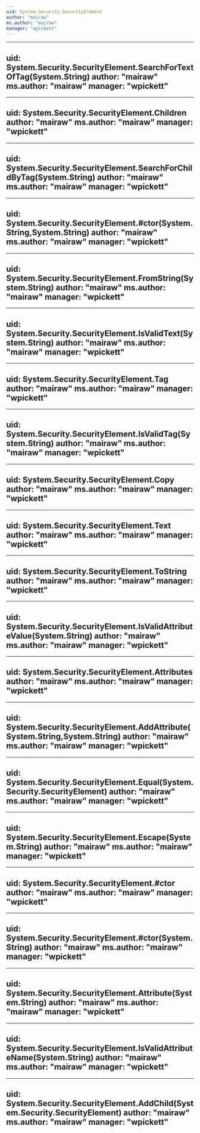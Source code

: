 ```yaml
---
uid: System.Security.SecurityElement
author: "mairaw"
ms.author: "mairaw"
manager: "wpickett"
---
```


---
uid: System.Security.SecurityElement.SearchForTextOfTag(System.String)
author: "mairaw"
ms.author: "mairaw"
manager: "wpickett"
---

---
uid: System.Security.SecurityElement.Children
author: "mairaw"
ms.author: "mairaw"
manager: "wpickett"
---

---
uid: System.Security.SecurityElement.SearchForChildByTag(System.String)
author: "mairaw"
ms.author: "mairaw"
manager: "wpickett"
---

---
uid: System.Security.SecurityElement.#ctor(System.String,System.String)
author: "mairaw"
ms.author: "mairaw"
manager: "wpickett"
---

---
uid: System.Security.SecurityElement.FromString(System.String)
author: "mairaw"
ms.author: "mairaw"
manager: "wpickett"
---

---
uid: System.Security.SecurityElement.IsValidText(System.String)
author: "mairaw"
ms.author: "mairaw"
manager: "wpickett"
---

---
uid: System.Security.SecurityElement.Tag
author: "mairaw"
ms.author: "mairaw"
manager: "wpickett"
---

---
uid: System.Security.SecurityElement.IsValidTag(System.String)
author: "mairaw"
ms.author: "mairaw"
manager: "wpickett"
---

---
uid: System.Security.SecurityElement.Copy
author: "mairaw"
ms.author: "mairaw"
manager: "wpickett"
---

---
uid: System.Security.SecurityElement.Text
author: "mairaw"
ms.author: "mairaw"
manager: "wpickett"
---

---
uid: System.Security.SecurityElement.ToString
author: "mairaw"
ms.author: "mairaw"
manager: "wpickett"
---

---
uid: System.Security.SecurityElement.IsValidAttributeValue(System.String)
author: "mairaw"
ms.author: "mairaw"
manager: "wpickett"
---

---
uid: System.Security.SecurityElement.Attributes
author: "mairaw"
ms.author: "mairaw"
manager: "wpickett"
---

---
uid: System.Security.SecurityElement.AddAttribute(System.String,System.String)
author: "mairaw"
ms.author: "mairaw"
manager: "wpickett"
---

---
uid: System.Security.SecurityElement.Equal(System.Security.SecurityElement)
author: "mairaw"
ms.author: "mairaw"
manager: "wpickett"
---

---
uid: System.Security.SecurityElement.Escape(System.String)
author: "mairaw"
ms.author: "mairaw"
manager: "wpickett"
---

---
uid: System.Security.SecurityElement.#ctor
author: "mairaw"
ms.author: "mairaw"
manager: "wpickett"
---

---
uid: System.Security.SecurityElement.#ctor(System.String)
author: "mairaw"
ms.author: "mairaw"
manager: "wpickett"
---

---
uid: System.Security.SecurityElement.Attribute(System.String)
author: "mairaw"
ms.author: "mairaw"
manager: "wpickett"
---

---
uid: System.Security.SecurityElement.IsValidAttributeName(System.String)
author: "mairaw"
ms.author: "mairaw"
manager: "wpickett"
---

---
uid: System.Security.SecurityElement.AddChild(System.Security.SecurityElement)
author: "mairaw"
ms.author: "mairaw"
manager: "wpickett"
---
